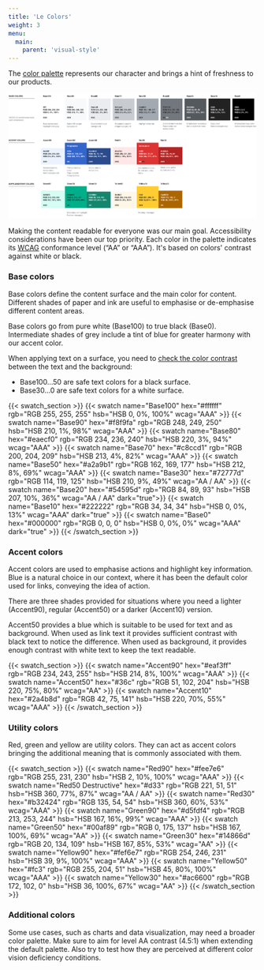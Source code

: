 ```yaml
---
title: 'Le Colors'
weight: 3
menu:
  main:
    parent: 'visual-style'
---
```


The [color palette](https://phabricator.wikimedia.org/M82) represents our character and brings a hint of freshness to our products.

![color palette](Color-palette-2017-01-15-simplified.png)

Making the content readable for everyone was our main goal. Accessibility considerations have been our top priority. Each color in the palette indicates its [WCAG](https://www.w3.org/WAI/intro/wcag "Web Content Accessibility Guidelines 2.0") conformance level (“AA” or “AAA”). It's based on colors' contrast against white or black.

### Base colors

Base colors define the content surface and the main color for content. Different shades of paper and ink are useful to emphasise or de-emphasise different content areas.

Base colors go from pure white (Base100) to true black (Base0). Intermediate shades of grey include a tint of blue for greater harmony with our accent color.

When applying text on a surface, you need to [check the color contrast](http://webaim.org/resources/contrastchecker/) between the text and the background:

*   Base100…50 are safe text colors for a black surface.
*   Base30…0 are safe text colors for a white surface.

{{< swatch_section >}}
  {{< swatch name="Base100" hex="#ffffff" rgb="RGB 255, 255, 255" hsb="HSB 0, 0%, 100%" wcag="AAA" >}}
  {{< swatch name="Base90"  hex="#f8f9fa" rgb="RGB 248, 249, 250" hsb="HSB 210, 1%, 98%" wcag="AAA" >}}
  {{< swatch name="Base80"  hex="#eaecf0" rgb="RGB 234, 236, 240" hsb="HSB 220, 3%, 94%" wcag="AAA" >}}
  {{< swatch name="Base70"  hex="#c8ccd1" rgb="RGB 200, 204, 209" hsb="HSB 213, 4%, 82%" wcag="AAA" >}}
  {{< swatch name="Base50"  hex="#a2a9b1" rgb="RGB 162, 169, 177" hsb="HSB 212, 8%, 69%" wcag="AAA" >}}
  {{< swatch name="Base30"  hex="#72777d" rgb="RGB 114, 119, 125" hsb="HSB 210, 9%, 49%" wcag="AA / AA" >}}
  {{< swatch name="Base20"  hex="#54595d" rgb="RGB 84, 89, 93"    hsb="HSB 207, 10%, 36%"  wcag="AA / AA" dark="true">}}
  {{< swatch name="Base10"  hex="#222222" rgb="RGB 34, 34, 34"    hsb="HSB 0, 0%, 13%"  wcag="AAA" dark="true" >}}
  {{< swatch name="Base0"   hex="#000000" rgb="RGB 0, 0, 0"       hsb="HSB 0, 0%, 0%" wcag="AAA" dark="true" >}}
{{< /swatch_section >}}

### Accent colors

Accent colors are used to emphasise actions and highlight key information. Blue is a natural choice in our context, where it has been the default color used for links, conveying the idea of action.

There are three shades provided for situations where you need a lighter (Accent90), regular (Accent50) or a darker (Accent10) version.

Accent50 provides a blue which is suitable to be used for text and as background. When used as link text it provides sufficient contrast with black text to notice the difference. When used as background, it provides enough contrast with white text to keep the text readable.

{{< swatch_section >}}
  {{< swatch name="Accent90" hex="#eaf3ff" rgb="RGB 234, 243, 255" hsb="HSB 214, 8%, 100%" wcag="AAA" >}}
  {{< swatch name="Accent50"  hex="#36c" rgb="RGB 51, 102, 204" hsb="HSB 220, 75%, 80%" wcag="AA" >}}
  {{< swatch name="Accent10"  hex="#2a4b8d" rgb="RGB 42, 75, 141" hsb="HSB 220, 70%, 55%" wcag="AAA" >}}
{{< /swatch_section >}}

### Utility colors

Red, green and yellow are utility colors. They can act as accent colors bringing the additional meaning that is commonly associated with them.

{{< swatch_section >}}
  {{< swatch name="Red90" hex="#fee7e6" rgb="RGB 255, 231, 230" hsb="HSB 2, 10%, 100%" wcag="AAA" >}}
  {{< swatch name="Red50 Destructive"  hex="#d33" rgb="RGB 221, 51, 51" hsb="HSB 360, 77%, 87%" wcag="AA / AA" >}}
  {{< swatch name="Red30"  hex="#b32424" rgb="RGB 135, 54, 54" hsb="HSB 360, 60%, 53%" wcag="AAA" >}}
  {{< swatch name="Green90"  hex="#d5fdf4" rgb="RGB 213, 253, 244" hsb="HSB 167, 16%, 99%" wcag="AAA" >}}
  {{< swatch name="Green50"  hex="#00af89" rgb="RGB 0, 175, 137" hsb="HSB 167, 100%, 69%" wcag="AA" >}}
  {{< swatch name="Green30"  hex="#14866d" rgb="RGB 20, 134, 109" hsb="HSB 167, 85%, 53%" wcag="AA" >}}
  {{< swatch name="Yellow90"  hex="#fef6e7" rgb="RGB 254, 246, 231" hsb="HSB 39, 9%, 100%" wcag="AAA" >}}
  {{< swatch name="Yellow50"  hex="#fc3" rgb="RGB 255, 204, 51" hsb="HSB 45, 80%, 100%" wcag="AAA" >}}
  {{< swatch name="Yellow30"  hex="#ac6600" rgb="RGB 172, 102, 0" hsb="HSB 36, 100%, 67%" wcag="AA" >}}
{{< /swatch_section >}}

### Additional colors

Some use cases, such as charts and data visualization, may need a broader color palette. Make sure to aim for level AA contrast (4.5:1) when extending the default palette. Also try to test how they are perceived at different color vision deficiency conditions.
